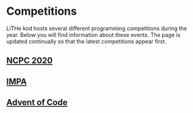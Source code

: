 # Competitions

LiTHe kod hosts several different programming competitions during the year.
Below you will find information about these events.
The page is updated continually so that the latest competitions appear first.

## [NCPC 2020](/ncpc/en)

## [IMPA](/impa/en)

## [Advent of Code](/aoc/en)
